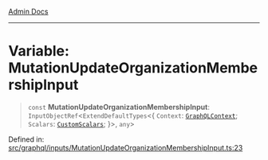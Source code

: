 [Admin Docs](/)

***

# Variable: MutationUpdateOrganizationMembershipInput

> `const` **MutationUpdateOrganizationMembershipInput**: `InputObjectRef`\<`ExtendDefaultTypes`\<\{ `Context`: [`GraphQLContext`](../../../context/type-aliases/GraphQLContext.md); `Scalars`: [`CustomScalars`](../../../scalars/type-aliases/CustomScalars.md); \}\>, `any`\>

Defined in: [src/graphql/inputs/MutationUpdateOrganizationMembershipInput.ts:23](https://github.com/NishantSinghhhhh/talawa-api/blob/a2d437e77a694d2951c25ce8de6694e3fef2fd70/src/graphql/inputs/MutationUpdateOrganizationMembershipInput.ts#L23)
